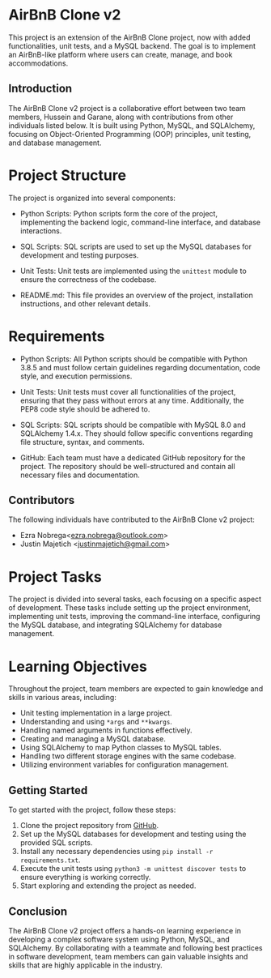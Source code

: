 # AirBnB Clone v2

This project is an extension of the AirBnB Clone project, now with added functionalities, unit tests, and a MySQL backend. The goal is to implement an AirBnB-like platform where users can create, manage, and book accommodations.

## Introduction

The AirBnB Clone v2 project is a collaborative effort between two team members, Hussein and Garane, along with contributions from other individuals listed below. It is built using Python, MySQL, and SQLAlchemy, focusing on Object-Oriented Programming (OOP) principles, unit testing, and database management.

# Project Structure

The project is organized into several components:

- Python Scripts: Python scripts form the core of the project, implementing the backend logic, command-line interface, and database interactions.
  
- SQL Scripts: SQL scripts are used to set up the MySQL databases for development and testing purposes.

- Unit Tests: Unit tests are implemented using the `unittest` module to ensure the correctness of the codebase.

- README.md: This file provides an overview of the project, installation instructions, and other relevant details.

# Requirements

- Python Scripts: All Python scripts should be compatible with Python 3.8.5 and must follow certain guidelines regarding documentation, code style, and execution permissions.

- Unit Tests: Unit tests must cover all functionalities of the project, ensuring that they pass without errors at any time. Additionally, the PEP8 code style should be adhered to.

- SQL Scripts: SQL scripts should be compatible with MySQL 8.0 and SQLAlchemy 1.4.x. They should follow specific conventions regarding file structure, syntax, and comments.

- GitHub: Each team must have a dedicated GitHub repository for the project. The repository should be well-structured and contain all necessary files and documentation.

## Contributors

The following individuals have contributed to the AirBnB Clone v2 project:

- Ezra Nobrega\<ezra.nobrega@outlook.com\>
- Justin Majetich \<justinmajetich@gmail.com\>

# Project Tasks

The project is divided into several tasks, each focusing on a specific aspect of development. These tasks include setting up the project environment, implementing unit tests, improving the command-line interface, configuring the MySQL database, and integrating SQLAlchemy for database management.

# Learning Objectives

Throughout the project, team members are expected to gain knowledge and skills in various areas, including:

- Unit testing implementation in a large project.
- Understanding and using `*args` and `**kwargs`.
- Handling named arguments in functions effectively.
- Creating and managing a MySQL database.
- Using SQLAlchemy to map Python classes to MySQL tables.
- Handling two different storage engines with the same codebase.
- Utilizing environment variables for configuration management.

## Getting Started

To get started with the project, follow these steps:

1. Clone the project repository from [GitHub](https://github.com/your-username/AirBnB_clone_v2).
2. Set up the MySQL databases for development and testing using the provided SQL scripts.
3. Install any necessary dependencies using `pip install -r requirements.txt`.
4. Execute the unit tests using `python3 -m unittest discover tests` to ensure everything is working correctly.
5. Start exploring and extending the project as needed.

## Conclusion

The AirBnB Clone v2 project offers a hands-on learning experience in developing a complex software system using Python, MySQL, and SQLAlchemy. By collaborating with a teammate and following best practices in software development, team members can gain valuable insights and skills that are highly applicable in the industry.

